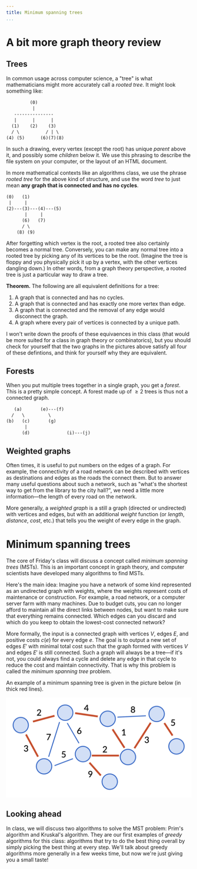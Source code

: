 ```yaml
---
title: Minimum spanning trees
...
```


# A bit more graph theory review

## Trees

In common usage across computer science, a "tree" is what mathematicians might more accurately call a *rooted tree*. It might look something like:

```
         (0)
          |
   ---------------
   |      |      |
  (1)    (2)    (3)
  / \          / | \
(4) (5)      (6)(7)(8)
```
In such a drawing, every vertex (except the root) has unique *parent* above it, and possibly some *children* below it. We use this phrasing to describe the file system on your computer, or the layout of an HTML document. 

In more mathematical contexts like an algorithms class, we use the phrase *rooted tree* for the above kind of structure, and use the word *tree* to just mean **any graph that is connected and has no cycles**. 

```
(0)   (1)
 |     |
(2)---(3)---(4)---(5)
       |     |
      (6)   (7)
      / \
    (8) (9)
```

After forgetting which vertex is the root, a rooted tree also certainly becomes a normal tree. Conversely, you can make any normal tree into a rooted tree by picking any of its vertices to be the root. (Imagine the tree is floppy and you physically pick it up by a vertex, with the other vertices dangling down.) In other words, from a graph theory perspective, a rooted tree is just a particular way to draw a tree. 

**Theorem.** The following are all equivalent definitions for a tree:

1. A graph that is connected and has no cycles.
1. A graph that is connected and has exactly one more vertex than edge.
1. A graph that is connected and the removal of any edge would disconnect the graph.
1. A graph where every pair of vertices is connected by a unique path.

I won't write down the proofs of these equivaences in this class (that would be more suited for a class in graph theory or combinatorics), but you should check for yourself that the two graphs in the pictures above satisfy all four of these defintions, and think for yourself why they are equivalent. 

## Forests

When you put multiple trees together in a single graph, you get a *forest*. This is a pretty simple concept. A forest made up of $\ge 2$ trees is thus not a connected graph.

```
   (a)       (e)---(f)
  /   \         \
(b)   (c)       (g)
       |
      (d)              (i)---(j)
```

## Weighted graphs

Often times, it is useful to put numbers on the edges of a graph. For example, the connectivity of a road network can be described with vertices as destinations and edges as the roads the connect them. But to answer many useful questions about such a network, such as "what's the shortest way to get from the library to the city hall?", we need a little more information&mdash;the length of every road on the network.

More generally, a *weighted graph* is a still a graph (directed or undirected) with vertices and edges, but with an additional *weight* function (or *length*, *distance*, *cost*, etc.) that tells you the weight of every edge in the graph.

# Minimum spanning trees

The core of Friday's class will discuss a concept called *minimum spanning trees* (MSTs). This is an important concept in graph theory, and computer scientists have developed many algorithms to find MSTs.

Here's the main idea: Imagine you have a network of some kind represented as an undirected graph with weights, where the weights represent costs of maintenance or construction. For example, a road network, or a computer server farm with many machines. Due to budget cuts, you can no longer afford to maintain all the direct links between nodes, but want to make sure that everything remains connected. Which edges can you discard and which do you keep to obtain the lowest-cost connected network?

More formally, the input is a connected graph with vertices $V$, edges $E$, and positive costs $c(e)$ for every edge $e$. The goal is to output a new set of edges $E'$ with minimal total cost such that the graph formed with vertices $V$ and edges $E'$ is still connected. Such a graph will always be a tree&mdash;if it's not, you could always find a cycle and delete any edge in that cycle to reduce the cost and maintain connectivity. That is why this problem is called the *minimum spanning tree* problem.

An example of a minimum spanning tree is given in the picture below (in thick red lines).

![A minimum spanning tree](mst.png)

## Looking ahead

In class, we will discuss two algorithms to solve the MST problem: Prim's algorithm and Kruskal's algorithm. They are our first examples of *greedy* algorithms for this class: algorithms that try to do the best thing overall by simply picking the best thing at every step. We'll talk about greedy algorithms more generally in a few weeks time, but now we're just giving you a small taste!
